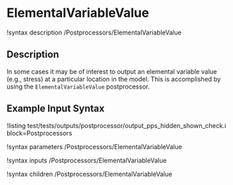 # ElementalVariableValue
!syntax description /Postprocessors/ElementalVariableValue

## Description

In some cases it may be of interest to output an elemental variable value (e.g., stress)
at a particular location in the model.  This is accomplished by using the
`ElementalVariableValue` postprocessor.

## Example Input Syntax
!listing test/tests/outputs/postprocessor/output_pps_hidden_shown_check.i block=Postprocessors

!syntax parameters /Postprocessors/ElementalVariableValue

!syntax inputs /Postprocessors/ElementalVariableValue

!syntax children /Postprocessors/ElementalVariableValue
